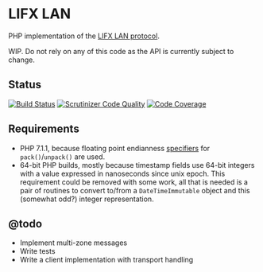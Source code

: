 # LIFX LAN

PHP implementation of the [LIFX LAN protocol](https://lan.developer.lifx.com/docs/introduction).

WIP. Do not rely on any of this code as the API is currently subject to change.

## Status

[![Build Status](https://travis-ci.org/DaveRandom/LibLifxLan.svg?branch=master)](https://travis-ci.org/DaveRandom/LibLifxLan)
[![Scrutinizer Code Quality](https://scrutinizer-ci.com/g/DaveRandom/LibLifxLan/badges/quality-score.png?b=master)](https://scrutinizer-ci.com/g/DaveRandom/LibLifxLan/?branch=master)
[![Code Coverage](https://scrutinizer-ci.com/g/DaveRandom/LibLifxLan/badges/coverage.png?b=master)](https://scrutinizer-ci.com/g/DaveRandom/LibLifxLan/?branch=master)

## Requirements

- PHP 7.1.1, because floating point endianness [specifiers](https://secure.php.net/pack#refsect1-function.pack-changelog)
  for `pack()`/`unpack()` are used.
- 64-bit PHP builds, mostly because timestamp fields use 64-bit integers with a value expressed in nanoseconds since
  unix epoch. This requirement could be removed with some work, all that is needed is a pair of routines to convert
  to/from a `DateTimeImmutable` object and this (somewhat odd?) integer representation.

## @todo

- Implement multi-zone messages
- Write tests
- Write a client implementation with transport handling
